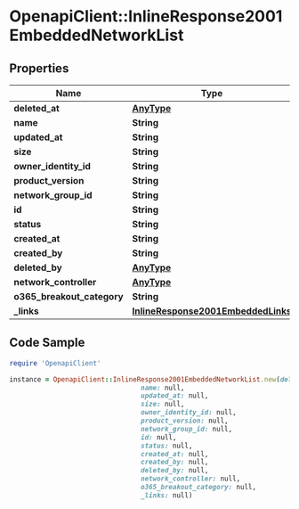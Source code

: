 # OpenapiClient::InlineResponse2001EmbeddedNetworkList

## Properties

Name | Type | Description | Notes
------------ | ------------- | ------------- | -------------
**deleted_at** | [**AnyType**](.md) |  | 
**name** | **String** |  | 
**updated_at** | **String** |  | 
**size** | **String** |  | 
**owner_identity_id** | **String** |  | 
**product_version** | **String** |  | 
**network_group_id** | **String** |  | 
**id** | **String** |  | 
**status** | **String** |  | 
**created_at** | **String** |  | 
**created_by** | **String** |  | 
**deleted_by** | [**AnyType**](.md) |  | 
**network_controller** | [**AnyType**](.md) |  | [optional] 
**o365_breakout_category** | **String** |  | 
**_links** | [**InlineResponse2001EmbeddedLinks**](InlineResponse2001EmbeddedLinks.md) |  | 

## Code Sample

```ruby
require 'OpenapiClient'

instance = OpenapiClient::InlineResponse2001EmbeddedNetworkList.new(deleted_at: null,
                                 name: null,
                                 updated_at: null,
                                 size: null,
                                 owner_identity_id: null,
                                 product_version: null,
                                 network_group_id: null,
                                 id: null,
                                 status: null,
                                 created_at: null,
                                 created_by: null,
                                 deleted_by: null,
                                 network_controller: null,
                                 o365_breakout_category: null,
                                 _links: null)
```


